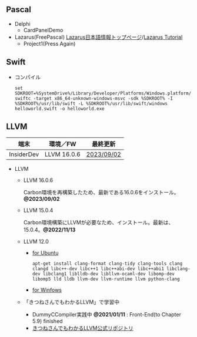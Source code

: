##  Pascal

  - Delphi
    - CardPanelDemo
  - Lazarus(FreePascal) [Lazarus日本語情報トップページ](https://ja.osdn.net/projects/sfnet_lazarus/)/[Lazarus Tutorial](https://wiki.freepascal.org/Lazarus_Tutorial/ja)
    - Project1(Press Again)

##  Swift
  - コンパイル
    ```
    set SDKROOT=%SystemDrive%/Library/Developer/Platforms/Windows.platform/Developer/SDKs/Windows.sdk
    swiftc -target x86_64-unknown-windows-msvc -sdk %SDKROOT% -I %SDKROOT%/usr/lib/swift -L %SDKROOT%/usr/lib/swift/windows helloworld.swift -o helloworld.exe
    ```

## LLVM

  |端末       |環境／FW      |最終更新
  |-----------|-------------|----------
  |InsiderDev |LLVM 16.0.6  |[2023/09/02](https://llvm.org/)

  - LLVM
    - LLVM 16.0.6

      Carbon環境を再構築したため、最新である16.0.6をインストール。**@2023/09/02**

    - LLVM 15.0.4

      Carbon環境構築にLLVMが必要なため、インストール。最新は、15.0.4。**@2022/11/13**

    - LLVM 12.0

      - [for Ubuntu](https://apt.llvm.org/)
        ```
        apt-get install clang-format clang-tidy clang-tools clang clangd libc++-dev libc++1 libc++abi-dev libc++abi1 libclang-dev libclang1 liblldb-dev libllvm-ocaml-dev libomp-dev libomp5 lld lldb llvm-dev llvm-runtime llvm python-clang
        ```
      - [for Winfows](https://releases.llvm.org/download.html)

    - 「きつねさんでもわかるLLVM」で学習中
      - DummyCCompiler実践中
        **@2021/01/11** : Front-End(to Chapter 5.9) finished
      - [きつねさんでもわかるLLVM公式リポジトリ](https://github.com/Kmotiko/DummyCCompiler)

